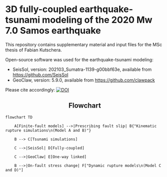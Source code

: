 # 3D fully-coupled earthquake-tsunami modeling of the 2020 Mw 7.0 Samos earthquake

This repository contains supplementary material and input files for the MSc thesis of Fabian Kutschera.

Open-source software was used for the earthquake-tsunami modeling:

- SeisSol, version: 202103_Sumatra-1139-g00bbf63e, available from https://github.com/SeisSol
- GeoClaw, version: 5.9.0, available from https://github.com/clawpack

Please cite accordingly: [![DOI](https://zenodo.org/badge/DOI/10.5281/zenodo.7760418.svg)](https://doi.org/10.5281/zenodo.7760418)

<h2 style="text-align: center;">Flowchart</h2>

```mermaid
flowchart TD

    A[Finite-fault models] -->|Prescribing fault slip| B{"Kinematic rupture simulations\n(Model A and B)"}

    B --> C[Tsunami simulations]

    C -->|SeisSol| D[Fully-coupled]

    C -->|GeoClaw| E[One-way linked]

    B -->|On-fault stress change| F["Dynamic rupture models\n(Model C and D)"]
```

